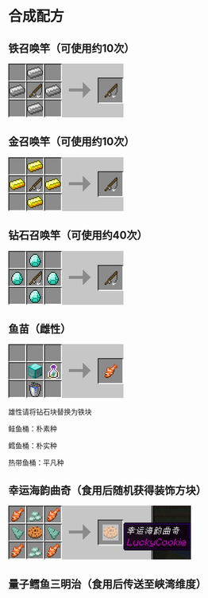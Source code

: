 # 合成配方

## 铁召唤竿（可使用约10次）

![img](https://github.com/zhehedream/MaricultureGuide/blob/master/recipe1.jpg?raw=true)

## 金召唤竿（可使用约10次）

![img](https://github.com/zhehedream/MaricultureGuide/blob/master/recipe2.jpg?raw=true)

## 钻石召唤竿（可使用约40次）

![img](https://github.com/zhehedream/MaricultureGuide/blob/master/recipe3.jpg?raw=true)

## 鱼苗（雌性）

![img](https://github.com/zhehedream/MaricultureGuide/blob/master/fish.jpg?raw=true)

雄性请将钻石块替换为铁块

鲑鱼桶：朴素种

鳕鱼桶：朴实种

热带鱼桶：平凡种

## 幸运海韵曲奇（食用后随机获得装饰方块）

![img](https://github.com/zhehedream/MaricultureGuide/blob/master/cookie.jpg?raw=true)

## 量子鳕鱼三明治（食用后传送至峡湾维度）


